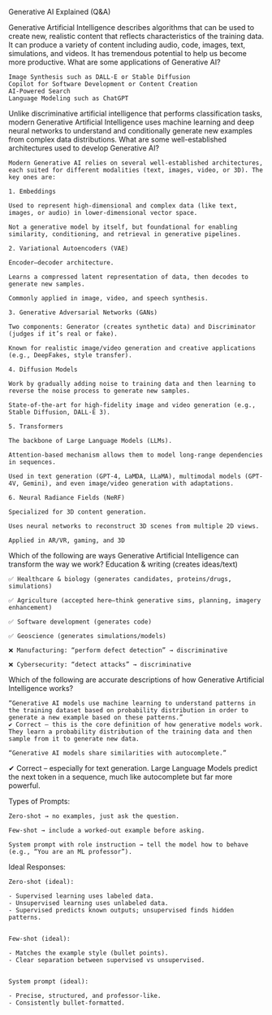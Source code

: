 Generative AI Explained (Q&A)

Generative Artificial Intelligence describes algorithms that can be used to create new, realistic content that reflects characteristics of the training data. It can produce a variety of content including audio, code, images, text, simulations, and videos. It has tremendous potential to help us become more productive. What are some applications of Generative AI?

	Image Synthesis such as DALL-E or Stable Diffusion
	Copilot for Software Development or Content Creation
	AI-Powered Search
	Language Modeling such as ChatGPT
	
Unlike discriminative artificial intelligence that performs classification tasks, modern Generative Artificial Intelligence uses machine learning and deep neural networks to understand and conditionally generate new examples from complex data distributions. What are some well-established architectures used to develop Generative AI?

	Modern Generative AI relies on several well-established architectures, each suited for different modalities (text, images, video, or 3D). The key ones are:

	1. Embeddings

	Used to represent high-dimensional and complex data (like text, images, or audio) in lower-dimensional vector space.

	Not a generative model by itself, but foundational for enabling similarity, conditioning, and retrieval in generative pipelines.

	2. Variational Autoencoders (VAE)

	Encoder–decoder architecture.

	Learns a compressed latent representation of data, then decodes to generate new samples.

	Commonly applied in image, video, and speech synthesis.

	3. Generative Adversarial Networks (GANs)

	Two components: Generator (creates synthetic data) and Discriminator (judges if it’s real or fake).

	Known for realistic image/video generation and creative applications (e.g., DeepFakes, style transfer).

	4. Diffusion Models

	Work by gradually adding noise to training data and then learning to reverse the noise process to generate new samples.

	State-of-the-art for high-fidelity image and video generation (e.g., Stable Diffusion, DALL·E 3).

	5. Transformers

	The backbone of Large Language Models (LLMs).

	Attention-based mechanism allows them to model long-range dependencies in sequences.

	Used in text generation (GPT-4, LaMDA, LLaMA), multimodal models (GPT-4V, Gemini), and even image/video generation with adaptations.

	6. Neural Radiance Fields (NeRF)

	Specialized for 3D content generation.

	Uses neural networks to reconstruct 3D scenes from multiple 2D views.

	Applied in AR/VR, gaming, and 3D
	
Which of the following are ways Generative Artificial Intelligence can transform the way we work?
Education & writing (creates ideas/text)

	✅ Healthcare & biology (generates candidates, proteins/drugs, simulations)

	✅ Agriculture (accepted here—think generative sims, planning, imagery enhancement)

	✅ Software development (generates code)

	✅ Geoscience (generates simulations/models)

	❌ Manufacturing: “perform defect detection” → discriminative

	❌ Cybersecurity: “detect attacks” → discriminative
	
Which of the following are accurate descriptions of how Generative Artificial Intelligence works?

	“Generative AI models use machine learning to understand patterns in the training dataset based on probability distribution in order to generate a new example based on these patterns.”
	✔ Correct – this is the core definition of how generative models work. They learn a probability distribution of the training data and then sample from it to generate new data.

	“Generative AI models share similarities with autocomplete.”
✔ Correct – especially for text generation. Large Language Models predict the next token in a sequence, much like autocomplete but far more powerful.

Types of Prompts:

	Zero-shot → no examples, just ask the question.

	Few-shot → include a worked-out example before asking.

	System prompt with role instruction → tell the model how to behave (e.g., “You are an ML professor”).

Ideal Responses:

	Zero-shot (ideal):

	- Supervised learning uses labeled data.
	- Unsupervised learning uses unlabeled data.
	- Supervised predicts known outputs; unsupervised finds hidden patterns.


	Few-shot (ideal):

	- Matches the example style (bullet points).
	- Clear separation between supervised vs unsupervised.


	System prompt (ideal):

	- Precise, structured, and professor-like.
	- Consistently bullet-formatted.